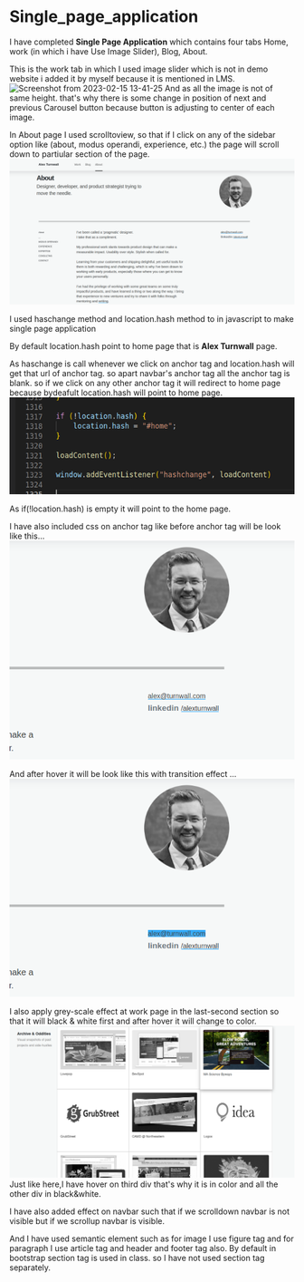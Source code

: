 # Single_page_application

I have completed **Single Page Application** which contains four tabs Home, work (in which i have Use Image Slider), Blog, About.

This is the work tab in which I used image slider which is not in demo website i added it by myself because it is mentioned in LMS.
![Screenshot from 2023-02-15 13-41-25](https://user-images.githubusercontent.com/122250114/218970386-56e3192b-0581-4f0e-9c60-cd0fd5430a97.png)
And as all the image is not of same height. that's why there is some change in position of next and previous Carousel button because button is adjusting to center of each image.

In About page I used scrolltoview, so that if I click on any of the sidebar option like (about, modus operandi, experience, etc.) the page will scroll down to partiular section of the page.
<img src="https://github.com/MdKAMRAN7255/SPA_practise/blob/fa43aadf4cf9415a1635a8970deb1b03e5f10685/Screenshot%20from%202023-02-15%2013-56-25.png">


I used haschange method and location.hash method to in javascript to make single page application

By default location.hash point to home page that is **Alex Turnwall** page.

As haschange is call whenever we click on anchor tag and location.hash will get that url of anchor tag. so apart navbar's anchor tag all the anchor tag is blank. so if we click on any other anchor tag it will redirect to home page because bydeafult location.hash will point to home page.
<img src="https://github.com/MdKAMRAN7255/SPA_practise/blob/fa43aadf4cf9415a1635a8970deb1b03e5f10685/Screenshot%20from%202023-02-15%2014-44-09.png">

As if(!location.hash) is empty it will point to the home page.

I have also included css on anchor tag like before anchor tag will be look like this...
<img src="https://github.com/MdKAMRAN7255/SPA_practise/blob/fa43aadf4cf9415a1635a8970deb1b03e5f10685/Screenshot%20from%202023-02-15%2014-48-45.png">

And after hover it will be look like this with transition effect ...
<img src="https://github.com/MdKAMRAN7255/SPA_practise/blob/fa43aadf4cf9415a1635a8970deb1b03e5f10685/Screenshot%20from%202023-02-15%2014-51-12.png">

I also apply grey-scale effect at work page in the last-second section so that it will black & white first and after hover it will change to color.
<img src="https://github.com/dipak2811/testing/blob/1d29b36b9b020b153e2399a484b0b29061aa83a1/Screenshot%20from%202023-02-15%2015-29-19.png">
Just like here,I have hover on third div that's why it is in color and all the other div in black&white.

I have also added effect on navbar such that if we scrolldown navbar is not visible but if we scrollup navbar is visible.

And I have used semantic element such as for image I use figure tag and for paragraph I use article tag and header and footer tag also.
By default in bootstrap section tag is used in class. so I have not used section tag separately.
